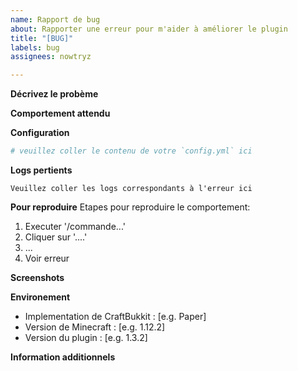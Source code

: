 ```yaml
---
name: Rapport de bug
about: Rapporter une erreur pour m'aider à améliorer le plugin
title: "[BUG]"
labels: bug
assignees: nowtryz

---
```


**Décrivez le probème**
<!-- Une description claire et concise de ce qu'est le problème. -->

**Comportement attendu**
<!--Une description claire et concise de ce à vous vous attendiez. -->

**Configuration**
```yaml
# veuillez coller le contenu de votre `config.yml` ici
```

**Logs pertients**
<!--
note : si l'erreur contient "plugin is disabled", veuillez me donner l'erreur qui s'est produite lors de l'activation du plugin (au démarage du serveur).
-->
```logs
Veuillez coller les logs correspondants à l'erreur ici
```

**Pour reproduire**
Etapes pour reproduire le comportement:
1. Executer '/commande...'
2. Cliquer sur '....'
3. ...
4. Voir erreur

**Screenshots**
<!-- Si possible, ajoutez des screens pour expliquer le problème. -->

**Environement**
<!--
Veuillez compléter les informations suivantes
note: Bukkit vanilla n'est support par le plugin, si vous l'utilisez, veuillez envisager de passer sur Spigot ou PaperSpigot
-->
 - Implementation de CraftBukkit : [e.g. Paper]
 - Version de Minecraft : [e.g. 1.12.2]
 - Version du plugin : [e.g. 1.3.2]

**Information additionnels**
<!-- Ajouter tout autre information siur le contexte de l'erreur. -->
